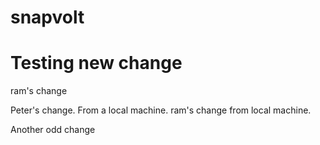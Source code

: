 # snapvolt

# Testing new change
ram's change


Peter's change. From a local machine.
ram's change from local machine.

Another odd change